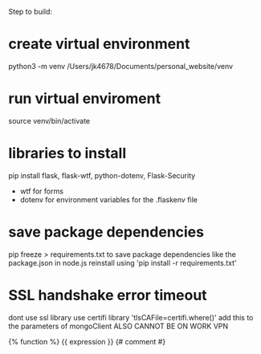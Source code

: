 Step to build:

# create virtual environment
python3 -m venv /Users/jk4678/Documents/personal_website/venv

# run virtual enviroment
source venv/bin/activate

# libraries to install
pip install flask, flask-wtf, python-dotenv, Flask-Security 
- wtf for forms
- dotenv for environment variables for the .flaskenv file

# save package dependencies 
pip freeze > requirements.txt
to save package dependencies like the package.json in node.js
reinstall using 'pip install -r requirements.txt'

# SSL handshake error timeout
dont use ssl library use certifi library
'tlsCAFile=certifi.where()' add this to the parameters of mongoClient
ALSO CANNOT BE ON WORK VPN

{% function %}
{{ expression }}
{# comment #}
